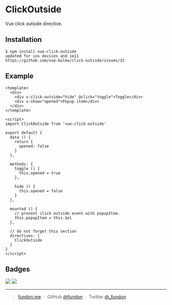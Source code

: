 # ClickOutside

Vue click outside directive.

## Installation

```
$ npm install vue-click-outside
updated for ios devices and ie11
https://github.com/vue-bulma/click-outside/issues/15
```

## Example

```vue
<template>
  <div>
    <div v-click-outside="hide" @click="toggle">Toggle</div>
    <div v-show="opened">Popup item</div>
  </div>
</template>

<script>
import ClickOutside from 'vue-click-outside'

export default {
  data () {
    return {
      opened: false
    }
  },

  methods: {
    toggle () {
      this.opened = true
    },

    hide () {
      this.opened = false
    }
  },

  mounted () {
    // prevent click outside event with popupItem.
    this.popupItem = this.$el
  },

  // do not forget this section
  directives: {
    ClickOutside
  }
}
</script>
```
## Badges

![](https://img.shields.io/badge/license-MIT-blue.svg)
![](https://img.shields.io/badge/status-stable-green.svg)

---

> [fundon.me](https://fundon.me) &nbsp;&middot;&nbsp;
> GitHub [@fundon](https://github.com/fundon) &nbsp;&middot;&nbsp;
> Twitter [@_fundon](https://twitter.com/_fundon)
